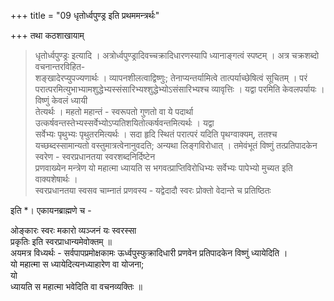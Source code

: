 +++
title = "09 धृतोर्ध्वपुण्ड्र इति प्रथममन्त्रर्थः"

+++
तथा कठशाखायाम्  

> धृतोर्ध्वपुण्ड्रः इत्यादि । अत्रोर्ध्वपुण्ड्रादिवच्चक्रादिधारणस्यापि ध्यानाङ्गत्वं स्पष्टम् । अत्र चक्रशब्दो वचनान्तरविहित-  
शङ्खादेरप्युपज्यणार्थः । व्यापनशीलत्वाद्विष्णुः; तेनाप्यन्तर्यामित्वे तात्पर्याच्छेषित्वं सूचितम् । 
> परं परात्परमित्युभाभ्यामशुद्धेभ्यस्संसारिभ्यश्शुद्धेभ्योऽसंसारिभ्यश्च व्यावृत्तिः । यद्वा परमिति केवलपर्यायः । विष्णुं केवलं ध्यायी  
तेत्यर्थः । महतो महान्तं - स्वरूपतो गुणतो वा ये पदार्था उत्कर्षवन्तस्तेभ्यस्सर्वेभ्योऽप्यतिशयितोत्कर्षवन्तमित्यर्थः । यद्वा  
सर्वेभ्यः पृथुभ्यः पृथुतरमित्यर्थः । सदा हृदि स्थितं परात्परं यदिति पृथग्वाक्यम्, ततश्च यच्छब्दस्सामान्यतो वस्तुमात्रत्वेनानुवदति; अन्यथा लिङ्गविरोधात् । तमेवंभूतं विष्णुं तत्प्रतिपादकेन स्वरेण - स्वरप्रधानतया स्वरशब्दनिर्दिष्टेन  
प्रणवाख्येन मन्त्रेण यो महात्मा ध्यायति स भगवत्प्राप्तिविरोधिभ्यः सर्वेभ्यः पापेभ्यो मुच्यत इति वाक्यशेषार्थः ।  
स्वरप्रधानतया स्वसव चाम्नातं प्रणवस्य - 
> यद्वेदादौ स्वरः प्रोक्तो वेदान्ते च प्रतिष्ठितः

इति *। एकायनब्राह्मणे च - 
>  
ओङ्कारः स्वरः मकारो व्यञ्जनं यः स्वरस्सा  
प्रकृतिः इति स्वरप्राधान्यमेवोक्तम् ॥  
अयमत्र विध्यर्थः - सर्वपापप्रमोक्षकामः ऊर्ध्वपुस्फुक्रादिधारी प्रणवेन प्रतिपादकेन विष्णुं ध्यायेदिति ।  
यो महात्मा स ध्यायेदित्यनध्याहारेण वा योजना;  
यो  
ध्यायति स महात्मा भवेदिति वा वचनव्यक्तिः ॥